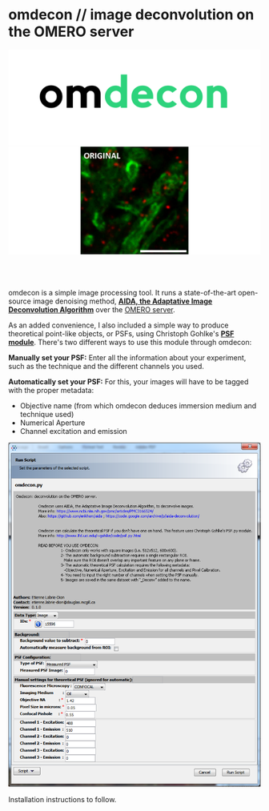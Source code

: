 # omdecon // image deconvolution on the OMERO server
![img](omdecon.png)
![img](omdecon-wide.gif "Deconvolution example in neurons, myelin in green and connexin in red. Image from Arnaud Tanti. Scale bar =  5um")

<br><br><br>
omdecon is a simple image processing tool. It runs a state-of-the-art open-source image denoising method, **[AIDA, the Adaptative Image Deconvolution Algorithm](https://www.ncbi.nlm.nih.gov/pmc/articles/PMC3166524/)** over the [OMERO server](http://www.openmicroscopy.org/site/products/omero).

As an added convenience, I also included a simple way to produce theoretical point-like objects, or PSFs, using Christoph Gohlke's **[PSF module](http://www.lfd.uci.edu/~gohlke/code/psf.py.html)**. There's two different ways to use this module through omdecon:
 
**Manually set your PSF:** Enter all the information about your experiment, such as the technique and the different channels you used.
  
**Automatically set your PSF:** For this, your images will have to be tagged with the proper metadata:
  - Objective name (from which omdecon deduces immersion medium and technique used)
  - Numerical Aperture
  - Channel excitation and emission

![omdecon interface](omdecon_interface.png)

Installation instructions to follow.
